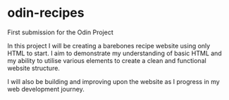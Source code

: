 # odin-recipes
First submission for the Odin Project

In this project I will be creating a barebones recipe website using only HTML to start. I aim to demonstrate my understanding of basic HTML and my ability to utilise various elements to create a clean and functional website structure.

I will also be building and improving upon the website as I progress in my web development journey.